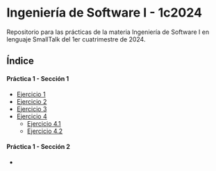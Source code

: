 # Ingeniería de Software I - 1c2024
Repositorio para las prácticas de la materia Ingeniería de Software I en lenguaje SmallTalk del 1er cuatrimestre de 2024.

## Índice

#### Práctica 1 - Sección 1

- [Ejercicio 1](<Práctica 1/Seccion 1/Ejercicio 1.st>)
- [Ejercicio 2](<Práctica 1/Seccion 1/Ejercicio 2.st>)
- [Ejercicio 3](<Práctica 1/Seccion 1/Ejercicio 3.st>)
- [Ejercicio 4](<Práctica 1/Seccion 1/Ejercicio 4>)
  - [Ejercicio 4.1](<Práctica 1/Seccion 1/Ejercicio 4/NaturalesConCondicionales.st>)
  - [Ejercicio 4.2](<Práctica 1/Seccion 1/Ejercicio 4/Naturales.st>)

#### Práctica 1 - Sección 2

- 
